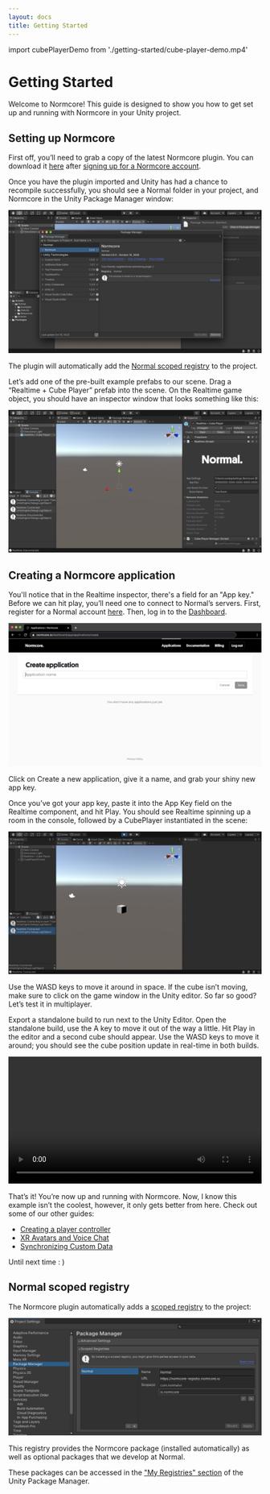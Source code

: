 ```yaml
---
layout: docs
title: Getting Started
---
```

import cubePlayerDemo from './getting-started/cube-player-demo.mp4'

# Getting Started
Welcome to Normcore! This guide is designed to show you how to get set up and running with Normcore in your Unity project.

## Setting up Normcore

First off, you’ll need to grab a copy of the latest Normcore plugin. You can download it [here](https://normcore.io/download) after [signing up for a Normcore account](https://normcore.io/dashboard/signup).



Once you have the plugin imported and Unity has had a chance to recompile successfully, you should see a Normal folder in your project, and Normcore in the Unity Package Manager window:

![](./getting-started/package-manager.png "An empty project with Normcore freshly imported.")

The plugin will automatically add the [Normal scoped registry](#normal-scoped-registry) to the project.

Let’s add one of the pre-built example prefabs to our scene. Drag a “Realtime + Cube Player” prefab into the scene. On the Realtime game object, you should have an inspector window that looks something like this:

![](./getting-started/realtime-inspector.png "The newly added Realtime object contains both Realtime and a Cube Player Manager component.")

## Creating a Normcore application

You'll notice that in the Realtime inspector, there's a field for an "App key." Before we can hit play, you’ll need one to connect to Normal’s servers. First, register for a Normal account [here](https://normcore.io/dashboard/signup). Then, log in to the [Dashboard](https://normcore.io/dashboard).

![](./getting-started/normcore-dashboard.png "The Normcore dashboard, where you manage your applications.")

Click on Create a new application, give it a name, and grab your shiny new app key.

Once you’ve got your app key, paste it into the App Key field on the Realtime component, and hit Play. You should see Realtime spinning up a room in the console, followed by a CubePlayer instantiated in the scene:

![](./getting-started/cube-player.png "A CubePlayer is instantiated for your local player when you connect.")

Use the WASD keys to move it around in space. If the cube isn’t moving, make sure to click on the game window in the Unity editor. So far so good? Let’s test it in multiplayer.

Export a standalone build to run next to the Unity Editor. Open the standalone build, use the A key to move it out of the way a little. Hit Play in the editor and a second cube should appear. Use the WASD keys to move it around; you should see the cube position update in real-time in both builds.

<video width="100%" title="Both CubePlayers are synced automatically to the other client." controls><source src={cubePlayerDemo} /></video>

That’s it! You’re now up and running with Normcore. Now, I know this example isn’t the coolest, however, it only gets better from here. Check out some of our other guides:

- [Creating a player controller](../guides/creating-a-player-controller.md)
- [XR Avatars and Voice Chat](../guides/xr-avatars-and-voice-chat.md)
- [Synchronizing Custom Data](../realtime/synchronizing-custom-data.md)

Until next time  : )

## Normal scoped registry
The Normcore plugin automatically adds a [scoped registry](https://docs.unity3d.com/Manual/upm-scoped.html) to the project:

![](./getting-started/scoped-registry.png "The Normal scoped registry information in the project settings window.")

This registry provides the Normcore package (installed automatically) as well as optional packages that we develop at Normal.

These packages can be accessed in the ["My Registries" section](https://docs.unity3d.com/Manual/upm-ui-install.html) of the Unity Package Manager.
